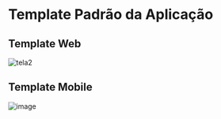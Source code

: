 # Template Padrão da Aplicação

## Template Web
![tela2](https://github.com/ICEI-PUC-Minas-PMV-ADS/pmv-ads-2024-1-e4-proj-dad-t2-grupo12/assets/114538749/63a5396b-5c62-4e05-9f6a-8a5074882559)

## Template Mobile

![image](https://github.com/ICEI-PUC-Minas-PMV-ADS/pmv-ads-2024-1-e4-proj-dad-t2-grupo12/assets/114538749/f6d3d1db-49f2-43e4-968d-f8a3fafcff63)
